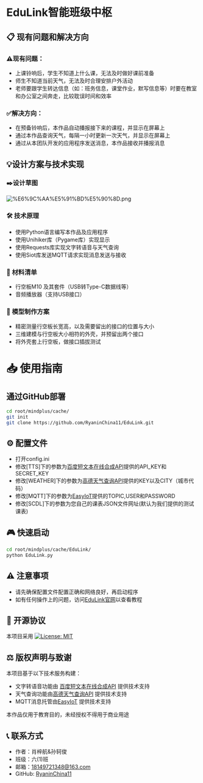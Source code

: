 # EduLink智能班级中枢

## 📋 现有问题和解决方向

### ⚠️现有问题：
- 上课铃响后，学生不知道上什么课，无法及时做好课前准备
- 师生不知道当前天气，无法及时合理安排户外活动
- 老师要跟学生转达信息（如：班务信息，课堂作业，默写信息等）时要在教室和办公室之间奔走，比较耽误时间和效率
### ✅解决方向：
- 在预备铃响后，本作品自动播报接下来的课程，并显示在屏幕上
- 通过本作品查询天气，每隔一小时更新一次天气，并显示在屏幕上
- 通过从本团队开发的应用程序发送消息，本作品接收并播报消息

## 💡设计方案与技术实现

### ✒️设计草图
![%E6%9C%AA%E5%91%BD%E5%90%8D.png](https://p.sda1.dev/23/b0c62812a168914a3c9d0f5dcb125ff0/未命名.png)

### 🛠️ 技术原理
- 使用Python语言编写本作品及应用程序
- 使用Unihiker库（Pygame库）实现显示
- 使用Requests库实现文字转语音与天气查询
- 使用Siot库发送MQTT请求实现消息发送与接收

### 📃 材料清单
- 行空板M10 及其套件（USB转Type-C数据线等）
- 音频播放器（支持USB接口）

### 📓 模型制作方案
- 精密测量行空板长宽高，以及需要留出的接口的位置与大小
- 三维建模与行空板大小相符的外壳，并预留出两个接口
- 将外壳套上行空板，做接口插拔测试

# 📥 使用指南

## 通过GitHub部署
```bash
cd root/mindplus/cache/
git init
git clone https://github.com/RyaninChina11/EduLink.git
```
## ⚙️ 配置文件
- 打开config.ini
- 修改[TTS]下的参数为[百度短文本在线合成API](https://cloud.baidu.com/doc/SPEECH/s/mlbxh7xie)提供的API_KEY和SECRET_KEY
- 修改[WEATHER]下的参数为[高德天气查询API](https://lbs.amap.com/api/webservice/guide/api/weatherinfo)提供的KEY以及CITY（城市代码）
- 修改[MQTT]下的参数为[EasyIoT](https://iot.dfrobot.com.cn/)提供的TOPIC,USER和PASSWORD
- 修改[SCDL]下的参数为您自己的课表JSON文件网址(默认为我们提供的测试课表)

## 🎮 快速启动
```bash
cd root/mindplus/cache/EduLink/
python EduLink.py
```

## ⚠️ 注意事项
- 请先确保配置文件配置正确和网络良好，再启动程序
- 如有任何操作上的问题，访问[EduLink官网](https://edulink.ryanincn11.top/)以查看教程

## 📜 开源协议
本项目采用 [![License: MIT](https://img.shields.io/badge/License-MIT-yellow.svg)](https://github.com/RyaninChina11/YCCJTechFestival2025/blob/main/LICENSE.md)

## ⚖️ 版权声明与致谢
本项目基于以下技术服务构建：
- 文字转语音功能由 [百度短文本在线合成API](https://cloud.baidu.com/doc/SPEECH/s/mlbxh7xie) 提供技术支持
- 天气查询功能由[高德天气查询API](https://lbs.amap.com/api/webservice/guide/api/weatherinfo) 提供技术支持
- MQTT消息托管由[EasyIoT](https://iot.dfrobot.com.cn/) 提供技术支持

本作品仅用于教育目的，未经授权不得用于商业用途

## 📞 联系方式
- 作者：肖梓航&孙轲俊
- 班级：六(1)班
- 邮箱：18149721348@163.com
- GitHub: [RyaninChina11](https://github.com/RyaninChina11)
